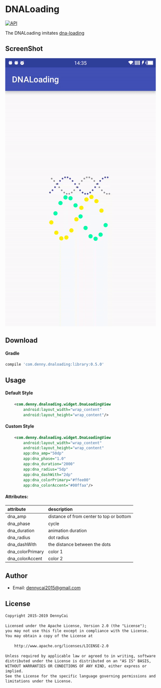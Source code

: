 DNALoading  
===
[![API](https://img.shields.io/badge/API-11%2B-brightgreen.svg?style=flat)](https://android-arsenal.com/api?level=11) 

The DNALoading imitates [dna-loading](https://www.uplabs.com/posts/dna-loading)

ScreenShot
--
![](https://github.com/DennyCai/DNALoading/blob/master/screenshots/1471640905.gif)

Download
--
#### Gradle
```groovy
compile 'com.denny.dnaloading:library:0.5.0'
```

Usage
--

#### Default Style
```xml
    <com.denny.dnaloading.widget.DnaLoadingView
        android:layout_width="wrap_content"
        android:layout_height="wrap_content"/>
```

#### Custom Style
```xml
    <com.denny.dnaloading.widget.DnaLoadingView
        android:layout_width="wrap_content"
        android:layout_height="wrap_content"
        app:dna_amp="50dp"
        app:dna_phase="1.0"
        app:dna_duration="2000"
        app:dna_radius="5dp"
        app:dna_dashWith="2dp"
        app:dna_colorPrimary="#ffee00"
        app:dna_colorAccent="#00ffaa"/>
```
#### Attributes:
| attribute          | description |
|:---				 |:---|
| dna_amp  	     | distance of from center to top or bottom |
| dna_phase     | cycle |
| dna_duration 	     | animation duration |
| dna_radius 	     | dot radius |
| dna_dashWith 	     | the distance between the dots |
| dna_colorPrimary 	     | color 1 |
| dna_colorAccent  	     | color 2 |

Author
--
* Email: dennycai2015@gmail.com

License
--
```
Copyright 2015-2019 DennyCai

Licensed under the Apache License, Version 2.0 (the "License");
you may not use this file except in compliance with the License.
You may obtain a copy of the License at

    http://www.apache.org/licenses/LICENSE-2.0

Unless required by applicable law or agreed to in writing, software
distributed under the License is distributed on an "AS IS" BASIS,
WITHOUT WARRANTIES OR CONDITIONS OF ANY KIND, either express or implied.
See the License for the specific language governing permissions and
limitations under the License.
```
